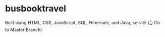 # busbooktravel
Built using HTML, CSS, JavaScript, SQL, Hibernate, and  Java, servlet (👆 Go to Master Branch)
